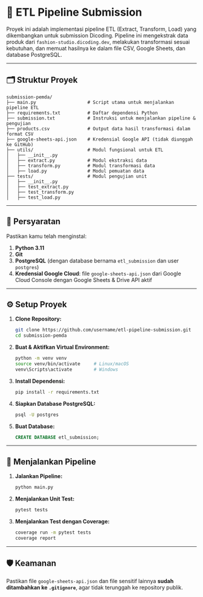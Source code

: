 # 🧩 ETL Pipeline Submission

Proyek ini adalah implementasi pipeline ETL (Extract, Transform, Load) yang dikembangkan untuk submission Dicoding. Pipeline ini mengekstrak data produk dari `fashion-studio.dicoding.dev`, melakukan transformasi sesuai kebutuhan, dan memuat hasilnya ke dalam file CSV, Google Sheets, dan database PostgreSQL.

---

## 🗂️ Struktur Proyek

```
submission-pemda/
├── main.py                   # Script utama untuk menjalankan pipeline ETL
├── requirements.txt          # Daftar dependensi Python
├── submission.txt            # Instruksi untuk menjalankan pipeline & pengujian
├── products.csv              # Output data hasil transformasi dalam format CSV
├── google-sheets-api.json    # Kredensial Google API (tidak diunggah ke GitHub)
├── utils/                    # Modul fungsional untuk ETL
│   ├── __init__.py
│   ├── extract.py            # Modul ekstraksi data
│   ├── transform.py          # Modul transformasi data
│   ├── load.py               # Modul pemuatan data
├── tests/                    # Modul pengujian unit
│   ├── __init__.py
│   ├── test_extract.py
│   ├── test_transform.py
│   ├── test_load.py
```

---

## 🧰 Persyaratan

Pastikan kamu telah menginstal:

1. **Python 3.11**
2. **Git**
3. **PostgreSQL** (dengan database bernama `etl_submission` dan user `postgres`)
4. **Kredensial Google Cloud**: file `google-sheets-api.json` dari Google Cloud Console dengan Google Sheets & Drive API aktif

---

## ⚙️ Setup Proyek

1. **Clone Repository:**
   ```bash
   git clone https://github.com/username/etl-pipeline-submission.git
   cd submission-pemda
   ```

2. **Buat & Aktifkan Virtual Environment:**
   ```bash
   python -m venv venv
   source venv/bin/activate     # Linux/macOS
   venv\Scripts\activate        # Windows
   ```

3. **Install Dependensi:**
   ```bash
   pip install -r requirements.txt
   ```

4. **Siapkan Database PostgreSQL:**
   ```bash
   psql -U postgres
   ```

5. **Buat Database:**
   ```sql
   CREATE DATABASE etl_submission;
   ```

---

## 🚀 Menjalankan Pipeline

1. **Jalankan Pipeline:**
   ```bash
   python main.py
   ```

2. **Menjalankan Unit Test:**
   ```bash
   pytest tests
   ```

3. **Menjalankan Test dengan Coverage:**
   ```bash
   coverage run -m pytest tests
   coverage report
   ```

---

## 🛡️ Keamanan

Pastikan file `google-sheets-api.json` dan file sensitif lainnya **sudah ditambahkan ke `.gitignore`**, agar tidak terunggah ke repository publik.
